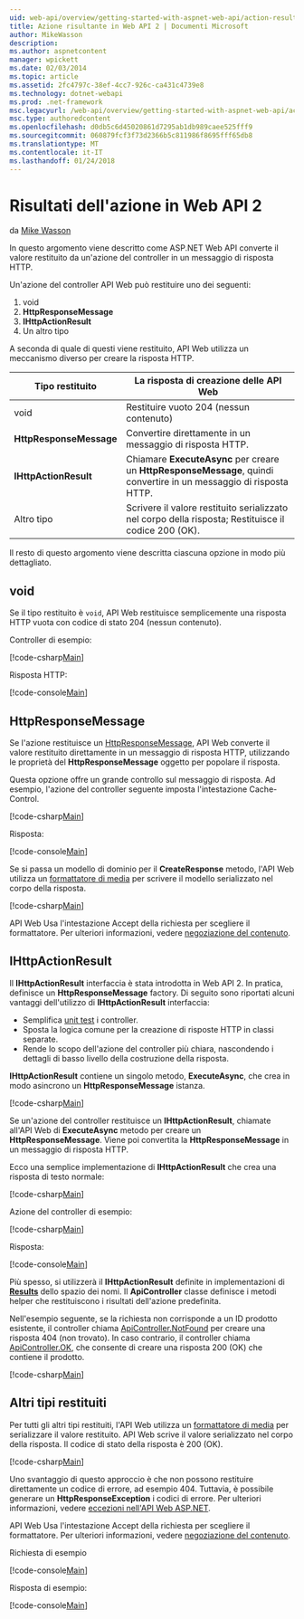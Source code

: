 ```yaml
---
uid: web-api/overview/getting-started-with-aspnet-web-api/action-results
title: Azione risultante in Web API 2 | Documenti Microsoft
author: MikeWasson
description: 
ms.author: aspnetcontent
manager: wpickett
ms.date: 02/03/2014
ms.topic: article
ms.assetid: 2fc4797c-38ef-4cc7-926c-ca431c4739e8
ms.technology: dotnet-webapi
ms.prod: .net-framework
msc.legacyurl: /web-api/overview/getting-started-with-aspnet-web-api/action-results
msc.type: authoredcontent
ms.openlocfilehash: d0db5c6d45020861d7295ab1db989caee525fff9
ms.sourcegitcommit: 060879fcf3f73d2366b5c811986f8695fff65db8
ms.translationtype: MT
ms.contentlocale: it-IT
ms.lasthandoff: 01/24/2018
---
```

<a name="action-results-in-web-api-2"></a>Risultati dell'azione in Web API 2
====================
da [Mike Wasson](https://github.com/MikeWasson)

In questo argomento viene descritto come ASP.NET Web API converte il valore restituito da un'azione del controller in un messaggio di risposta HTTP.

Un'azione del controller API Web può restituire uno dei seguenti:

1. void
2. **HttpResponseMessage**
3. **IHttpActionResult**
4. Un altro tipo

A seconda di quale di questi viene restituito, API Web utilizza un meccanismo diverso per creare la risposta HTTP.

| Tipo restituito | La risposta di creazione delle API Web |
| --- | --- |
| void | Restituire vuoto 204 (nessun contenuto) |
| **HttpResponseMessage** | Convertire direttamente in un messaggio di risposta HTTP. |
| **IHttpActionResult** | Chiamare **ExecuteAsync** per creare un **HttpResponseMessage**, quindi convertire in un messaggio di risposta HTTP. |
| Altro tipo | Scrivere il valore restituito serializzato nel corpo della risposta; Restituisce il codice 200 (OK). |

Il resto di questo argomento viene descritta ciascuna opzione in modo più dettagliato.

## <a name="void"></a>void

Se il tipo restituito è `void`, API Web restituisce semplicemente una risposta HTTP vuota con codice di stato 204 (nessun contenuto).

Controller di esempio:

[!code-csharp[Main](action-results/samples/sample1.cs)]

Risposta HTTP:

[!code-console[Main](action-results/samples/sample2.cmd)]

## <a name="httpresponsemessage"></a>HttpResponseMessage

Se l'azione restituisce un [HttpResponseMessage](https://msdn.microsoft.com/library/system.net.http.httpresponsemessage.aspx), API Web converte il valore restituito direttamente in un messaggio di risposta HTTP, utilizzando le proprietà del **HttpResponseMessage** oggetto per popolare il risposta.

Questa opzione offre un grande controllo sul messaggio di risposta. Ad esempio, l'azione del controller seguente imposta l'intestazione Cache-Control.

[!code-csharp[Main](action-results/samples/sample3.cs)]

Risposta:

[!code-console[Main](action-results/samples/sample4.cmd?highlight=2)]

Se si passa un modello di dominio per il **CreateResponse** metodo, l'API Web utilizza un [formattatore di media](../formats-and-model-binding/media-formatters.md) per scrivere il modello serializzato nel corpo della risposta.

[!code-csharp[Main](action-results/samples/sample5.cs)]

API Web Usa l'intestazione Accept della richiesta per scegliere il formattatore. Per ulteriori informazioni, vedere [negoziazione del contenuto](../formats-and-model-binding/content-negotiation.md).

## <a name="ihttpactionresult"></a>IHttpActionResult

Il **IHttpActionResult** interfaccia è stata introdotta in Web API 2. In pratica, definisce un **HttpResponseMessage** factory. Di seguito sono riportati alcuni vantaggi dell'utilizzo di **IHttpActionResult** interfaccia:

- Semplifica [unit test](../testing-and-debugging/unit-testing-controllers-in-web-api.md) i controller.
- Sposta la logica comune per la creazione di risposte HTTP in classi separate.
- Rende lo scopo dell'azione del controller più chiara, nascondendo i dettagli di basso livello della costruzione della risposta.

**IHttpActionResult** contiene un singolo metodo, **ExecuteAsync**, che crea in modo asincrono un **HttpResponseMessage** istanza.

[!code-csharp[Main](action-results/samples/sample6.cs)]

Se un'azione del controller restituisce un **IHttpActionResult**, chiamate all'API Web di **ExecuteAsync** metodo per creare un **HttpResponseMessage**. Viene poi convertita la **HttpResponseMessage** in un messaggio di risposta HTTP.

Ecco una semplice implementazione di **IHttpActionResult** che crea una risposta di testo normale:

[!code-csharp[Main](action-results/samples/sample7.cs)]

Azione del controller di esempio:

[!code-csharp[Main](action-results/samples/sample8.cs)]

Risposta:

[!code-console[Main](action-results/samples/sample9.cmd)]

Più spesso, si utilizzerà il **IHttpActionResult** definite in implementazioni di  **[Results](https://msdn.microsoft.com/library/system.web.http.results.aspx)**  dello spazio dei nomi. Il **ApiController** classe definisce i metodi helper che restituiscono i risultati dell'azione predefinita.

Nell'esempio seguente, se la richiesta non corrisponde a un ID prodotto esistente, il controller chiama [ApiController.NotFound](https://msdn.microsoft.com/library/system.web.http.apicontroller.notfound.aspx) per creare una risposta 404 (non trovato). In caso contrario, il controller chiama [ApiController.OK](https://msdn.microsoft.com/library/dn314591.aspx), che consente di creare una risposta 200 (OK) che contiene il prodotto.

[!code-csharp[Main](action-results/samples/sample10.cs)]

## <a name="other-return-types"></a>Altri tipi restituiti

Per tutti gli altri tipi restituiti, l'API Web utilizza un [formattatore di media](../formats-and-model-binding/media-formatters.md) per serializzare il valore restituito. API Web scrive il valore serializzato nel corpo della risposta. Il codice di stato della risposta è 200 (OK).

[!code-csharp[Main](action-results/samples/sample11.cs)]

Uno svantaggio di questo approccio è che non possono restituire direttamente un codice di errore, ad esempio 404. Tuttavia, è possibile generare un **HttpResponseException** i codici di errore. Per ulteriori informazioni, vedere [eccezioni nell'API Web ASP.NET](../error-handling/exception-handling.md).

API Web Usa l'intestazione Accept della richiesta per scegliere il formattatore. Per ulteriori informazioni, vedere [negoziazione del contenuto](../formats-and-model-binding/content-negotiation.md).

Richiesta di esempio

[!code-console[Main](action-results/samples/sample12.cmd)]

Risposta di esempio:

[!code-console[Main](action-results/samples/sample13.cmd)]
